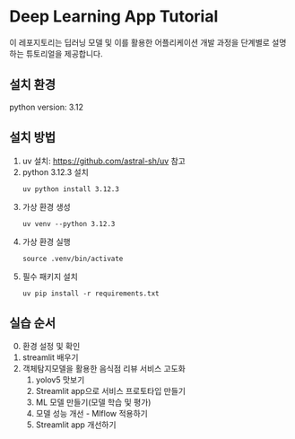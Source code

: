 # Deep Learning App Tutorial
이 레포지토리는 딥러닝 모델 및 이를 활용한 어플리케이션 개발 과정을 단계별로 설명하는 튜토리얼을 제공합니다.

## 설치 환경
python version: 3.12

## 설치 방법
1. uv 설치: https://github.com/astral-sh/uv 참고
1. python 3.12.3 설치
    ```
    uv python install 3.12.3
    ```
1. 가상 환경 생성
    ```
    uv venv --python 3.12.3
    ```
1. 가상 환경 실행
    ```
    source .venv/bin/activate
    ```
1. 필수 패키지 설치
    ```
    uv pip install -r requirements.txt
    ```

## 실습 순서
0. 환경 설정 및 확인
1. streamlit 배우기
1. 객체탐지모델을 활용한 음식점 리뷰 서비스 고도화
    1. yolov5 맛보기
    1. Streamlit app으로 서비스 프로토타입 만들기
    1. ML 모델 만들기(모델 학습 및 평가)
    1. 모델 성능 개선 - Mlflow 적용하기
    1. Streamlit app 개선하기